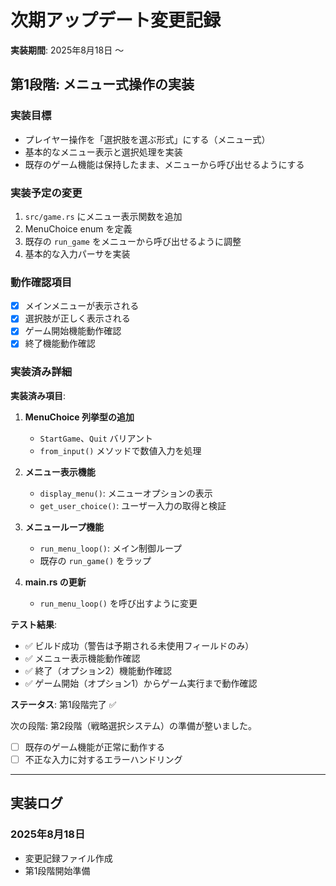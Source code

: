 # 次期アップデート変更記録

**実装期間**: 2025年8月18日 〜

## 第1段階: メニュー式操作の実装

### 実装目標

- プレイヤー操作を「選択肢を選ぶ形式」にする（メニュー式）
- 基本的なメニュー表示と選択処理を実装
- 既存のゲーム機能は保持したまま、メニューから呼び出せるようにする

### 実装予定の変更

1. `src/game.rs` にメニュー表示関数を追加
2. MenuChoice enum を定義
3. 既存の `run_game` をメニューから呼び出せるように調整
4. 基本的な入力パーサを実装

### 動作確認項目

- [x] メインメニューが表示される
- [x] 選択肢が正しく表示される
- [x] ゲーム開始機能動作確認
- [x] 終了機能動作確認

### 実装済み詳細

**実装済み項目**:

1. **MenuChoice 列挙型の追加**
   - `StartGame`、`Quit` バリアント
   - `from_input()` メソッドで数値入力を処理

2. **メニュー表示機能**
   - `display_menu()`: メニューオプションの表示
   - `get_user_choice()`: ユーザー入力の取得と検証

3. **メニューループ機能**
   - `run_menu_loop()`: メイン制御ループ
   - 既存の `run_game()` をラップ

4. **main.rs の更新**
   - `run_menu_loop()` を呼び出すように変更

**テスト結果**:

- ✅ ビルド成功（警告は予期される未使用フィールドのみ）
- ✅ メニュー表示機能動作確認
- ✅ 終了（オプション2）機能動作確認  
- ✅ ゲーム開始（オプション1）からゲーム実行まで動作確認

**ステータス**: 第1段階完了 ✅

次の段階: 第2段階（戦略選択システム）の準備が整いました。

- [ ] 既存のゲーム機能が正常に動作する
- [ ] 不正な入力に対するエラーハンドリング

---

## 実装ログ

### 2025年8月18日

- 変更記録ファイル作成
- 第1段階開始準備
